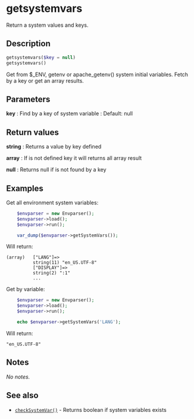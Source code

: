 # getsystemvars

Return a system values and keys.

## Description

```php
getsystemvars($key = null)
getsystemvars()
```

Get from $_ENV, getenv or apache_getenv() system initial variables.
Fetch by a key or get an array results.

## Parameters

__key__
: Find by a key of system variable
: Default: null

## Return values

__string__
: Returns a value by key defined

__array__
: If is not defined key it will returns all array result

__null__
: Returns null if is not found by a key

## Examples

Get all environment system variables:

```php
    $envparser = new Envparser();
    $envparser->load();
    $envparser->run();

    var_dump($envparser->getSystemVars());
```

Will return:

```shell
(array)   ["LANG"]=>
          string(11) "en_US.UTF-8"
          ["DISPLAY"]=>
          string(2) ":1"
          ...
```

Get by variable:

```php
    $envparser = new Envparser();
    $envparser->load();
    $envparser->run();

    echo $envparser->getSystemVars('LANG');
```

Will return:

```shell
"en_US.UTF-8"
```

## Notes

_No notes._

## See also

* [`checkSystemVar()`](checksystemvar.md) - Returns boolean if system variables exists
